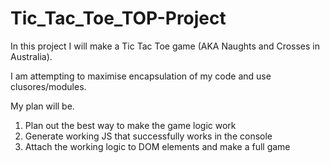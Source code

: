 # Tic_Tac_Toe_TOP-Project

In this project I will make a Tic Tac Toe game (AKA Naughts and Crosses in Australia).

I am attempting to maximise encapsulation of my code and use clusores/modules.

My plan will be.

1. Plan out the best way to make the game logic work
2. Generate working JS that successfully works in the console
3. Attach the working logic to DOM elements and make a full game